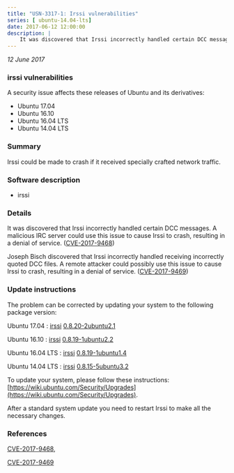 ```yaml
---
title: "USN-3317-1: Irssi vulnerabilities"
series: [ ubuntu-14.04-lts]
date: 2017-06-12 12:00:00
description: |
    It was discovered that Irssi incorrectly handled certain DCC messages. A malicious IRC server could use this issue to cause Irssi to crash, resulting in a denial of service. ([CVE-2017-9468](http://people.ubuntu.com/~ubuntu-security/cve/CVE-2017-9468))
--- 
```

 
 

*12 June 2017*

### irssi vulnerabilities

A security issue affects these releases of Ubuntu and its derivatives:

* Ubuntu 17.04
* Ubuntu 16.10
* Ubuntu 16.04 LTS
* Ubuntu 14.04 LTS

### Summary

Irssi could be made to crash if it received specially crafted network traffic.

### Software description

* irssi 

### Details

It was discovered that Irssi incorrectly handled certain DCC messages. A malicious IRC server could use this issue to cause Irssi to crash, resulting in a denial of service. ([CVE-2017-9468](http://people.ubuntu.com/~ubuntu-security/cve/CVE-2017-9468))

Joseph Bisch discovered that Irssi incorrectly handled receiving incorrectly quoted DCC files. A remote attacker could possibly use this issue to cause Irssi to crash, resulting in a denial of service. ([CVE-2017-9469](http://people.ubuntu.com/~ubuntu-security/cve/CVE-2017-9469)) 

### Update instructions

The problem can be corrected by updating your system to the following package version:

Ubuntu 17.04
 : [irssi](https://launchpad.net/ubuntu/+source/irssi) <span> [0.8.20-2ubuntu2.1](https://launchpad.net/ubuntu/+source/irssi/0.8.20-2ubuntu2.1) </span> 

Ubuntu 16.10
 : [irssi](https://launchpad.net/ubuntu/+source/irssi) <span> [0.8.19-1ubuntu2.2](https://launchpad.net/ubuntu/+source/irssi/0.8.19-1ubuntu2.2) </span> 

Ubuntu 16.04 LTS
 : [irssi](https://launchpad.net/ubuntu/+source/irssi) <span> [0.8.19-1ubuntu1.4](https://launchpad.net/ubuntu/+source/irssi/0.8.19-1ubuntu1.4) </span> 

Ubuntu 14.04 LTS
 : [irssi](https://launchpad.net/ubuntu/+source/irssi) <span> [0.8.15-5ubuntu3.2](https://launchpad.net/ubuntu/+source/irssi/0.8.15-5ubuntu3.2) </span> 

To update your system, please follow these instructions: [https://wiki.ubuntu.com/Security/Upgrades](https://wiki.ubuntu.com/Security/Upgrades).

After a standard system update you need to restart Irssi to make all the necessary changes. 

### References

 
 [CVE-2017-9468](http://people.ubuntu.com/~ubuntu-security/cve/CVE-2017-9468), 

 [CVE-2017-9469](http://people.ubuntu.com/~ubuntu-security/cve/CVE-2017-9469)
 

